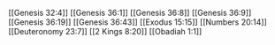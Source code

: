 [[Genesis 32:4]]
[[Genesis 36:1]]
[[Genesis 36:8]]
[[Genesis 36:9]]
[[Genesis 36:19]]
[[Genesis 36:43]]
[[Exodus 15:15]]
[[Numbers 20:14]]
[[Deuteronomy 23:7]]
[[2 Kings 8:20]]
[[Obadiah 1:1]]
